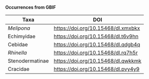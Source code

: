 __Occurrences from GBIF__

Taxa | DOI
-----|-----
_Melipona_ | https://doi.org/10.15468/dl.xmxbkx | [Melipona.csv](https://raw.githubusercontent.com/karen9/Amazonia/master/data/Occurrences/Melipona.csv)
Echimyidae | https://doi.org/10.15468/dl.t6v9hn | [Echimyidae.csv](https://raw.githubusercontent.com/karen9/Amazonia/master/data/Occurrences/Echimyidae.csv)
Cebidae | https://doi.org/10.15468/dl.qdgb4q  | [Cebidae.csv](https://raw.githubusercontent.com/karen9/Amazonia/master/data/Occurrences/Cebidae.csv)
_Rhinella_ | https://doi.org/10.15468/dl.rq7h5r | [Rhinella.csv](https://raw.githubusercontent.com/karen9/Amazonia/master/data/Occurrences/Rhinella.csv)
Stenodermatinae | https://doi.org/10.15468/dl.qwkkmk | [Stenodermatinae](https://raw.githubusercontent.com/karen9/Amazonia/master/data/Occurrences/Stenodermatinae.csv)
Cracidae | https://doi.org/10.15468/dl.pvy4y9 | [Cracidae](https://raw.githubusercontent.com/karen9/Amazonia/master/data/Occurrences/Cracidae.csv)
